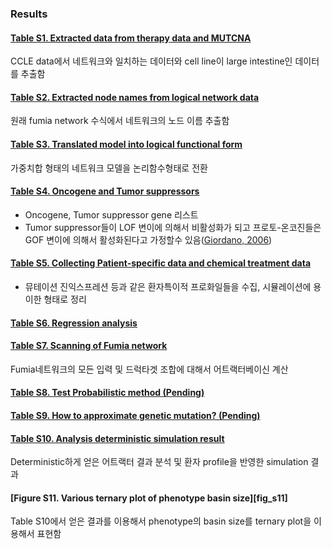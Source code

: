 ### Results

#### [Table S1. Extracted data from therapy data and MUTCNA][tab_s1]
CCLE data에서 네트워크와 일치하는 데이터와 cell line이 large intestine인 데이터를 추출함

#### [Table S2. Extracted node names from logical network data][tab_s2]
원래 fumia network 수식에서 네트워크의 노드 이름 추출함

#### [Table S3. Translated model into logical functional form][tab_s3]
가중치합 형태의 네트워크 모델을 논리함수형태로 전환

#### [Table S4. Oncogene and Tumor suppressors][tab_s4]
* Oncogene, Tumor suppressor gene 리스트
* Tumor suppressor들이 LOF 변이에 의해서 비활성화가 되고 프로토-온코진들은 GOF 변이에 의해서 활성화된다고 가정할수 있음([Giordano, 2006][giordano06])

#### [Table S5. Collecting Patient-specific data and chemical treatment data][tab_s5]
* 뮤테이션 진익스프레션 등과 같은 환자특이적 프로화일들을 수집, 시뮬레이션에 용이한 형태로 정리

#### [Table S6. Regression analysis][tab_s6]

#### [Table S7. Scanning of Fumia network][tab_s7]
Fumia네트워크의 모든 입력 및 드럭타겟 조합에 대해서 어트랙터베이신 계산

#### [Table S8. Test Probabilistic method (Pending)][tab_s8]

#### [Table S9. How to approximate genetic mutation? (Pending)][tab_s9]

#### [Table S10. Analysis deterministic simulation result][tab_s10]
Deterministic하게 얻은 어트랙터 결과 분석 및 환자 profile을 반영한 simulation 결과

#### [Figure S11. Various ternary plot of phenotype basin size][fig_s11]
Table S10에서 얻은 결과를 이용해서 phenotype의 basin size를 ternary plot을 이용해서 표현함

[giordano06]: http://www.nature.com/onc/journal/v25/n38/full/1209721a.html
[boolean2-sim]: https://scfbm.biomedcentral.com/articles/10.1186/1751-0473-3-16
[tab_s1]: https://github.com/jehoons/sbie_optdrug/blob/master/result/tab_s1
[tab_s2]: https://github.com/jehoons/sbie_optdrug/blob/master/result/tab_s2
[tab_s3]: https://github.com/jehoons/sbie_optdrug/blob/master/result/tab_s3
[tab_s4]: https://github.com/jehoons/sbie_optdrug/blob/master/result/tab_s4
[tab_s5]: https://github.com/jehoons/sbie_optdrug/blob/master/result/tab_s5
[tab_s6]: https://github.com/jehoons/sbie_optdrug/blob/master/result/tab_s6
[tab_s7]: https://github.com/jehoons/sbie_optdrug/blob/master/result/tab_s7
[tab_s8]: https://github.com/jehoons/sbie_optdrug/blob/master/result/tab_s8
[tab_s9]: https://github.com/jehoons/sbie_optdrug/blob/master/result/tab_s9
[tab_s10]: https://github.com/jehoons/sbie_optdrug/blob/master/result/tab_s10
[tab_s11]: https://github.com/jehoons/sbie_optdrug/blob/master/result/tab_s11
[fig_s1]: https://github.com/jehoons/sbie_optdrug/tree/master/result/fig_s1
